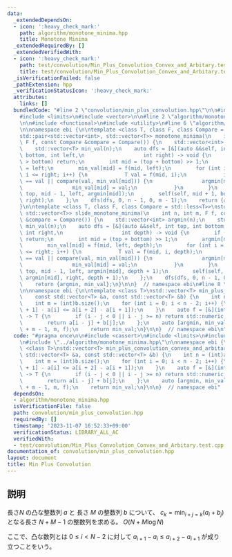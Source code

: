 ```yaml
---
data:
  _extendedDependsOn:
  - icon: ':heavy_check_mark:'
    path: algorithm/monotone_minima.hpp
    title: Monotone Minima
  _extendedRequiredBy: []
  _extendedVerifiedWith:
  - icon: ':heavy_check_mark:'
    path: test/convolution/Min_Plus_Convolution_Convex_and_Arbitary.test.cpp
    title: test/convolution/Min_Plus_Convolution_Convex_and_Arbitary.test.cpp
  _isVerificationFailed: false
  _pathExtension: hpp
  _verificationStatusIcon: ':heavy_check_mark:'
  attributes:
    links: []
  bundledCode: "#line 2 \"convolution/min_plus_convolution.hpp\"\n\n#include <cassert>\n\
    #include <limits>\n#include <vector>\n\n#line 2 \"algorithm/monotone_minima.hpp\"\
    \n\n#include <functional>\n#include <utility>\n#line 6 \"algorithm/monotone_minima.hpp\"\
    \n\nnamespace ebi {\n\ntemplate <class T, class F, class Compare = std::less<T>>\n\
    std::pair<std::vector<int>, std::vector<T>> monotone_minima(\n    int n, int m,\
    \ F f, const Compare &compare = Compare()) {\n    std::vector<int> argmin(n);\n\
    \    std::vector<T> min_val(n);\n    auto dfs = [&](auto &&self, int top, int\
    \ bottom, int left,\n                   int right) -> void {\n        if (top\
    \ > bottom) return;\n        int mid = (top + bottom) >> 1;\n        argmin[mid]\
    \ = left;\n        min_val[mid] = f(mid, left);\n        for (int i = left + 1;\
    \ i <= right; i++) {\n            T val = f(mid, i);\n            if (min_val[mid]\
    \ == val || compare(val, min_val[mid])) {\n                argmin[mid] = i;\n\
    \                min_val[mid] = val;\n            }\n        }\n        self(self,\
    \ top, mid - 1, left, argmin[mid]);\n        self(self, mid + 1, bottom, argmin[mid],\
    \ right);\n    };\n    dfs(dfs, 0, n - 1, 0, m - 1);\n    return {argmin, min_val};\n\
    }\n\ntemplate <class T, class F, class Compare = std::less<T>>\nstd::pair<std::vector<int>,\
    \ std::vector<T>> slide_monotone_minima(\n    int n, int m, F f, const Compare\
    \ &compare = Compare()) {\n    std::vector<int> argmin(n);\n    std::vector<T>\
    \ min_val(n);\n    auto dfs = [&](auto &&self, int top, int bottom, int left,\
    \ int right,\n                   int depth) -> void {\n        if (top > bottom)\
    \ return;\n        int mid = (top + bottom) >> 1;\n        argmin[mid] = left;\n\
    \        min_val[mid] = f(mid, left, depth);\n        for (int i = left + 1; i\
    \ <= right; i++) {\n            T val = f(mid, i, depth);\n            if (min_val[mid]\
    \ == val || compare(val, min_val[mid])) {\n                argmin[mid] = i;\n\
    \                min_val[mid] = val;\n            }\n        }\n        self(self,\
    \ top, mid - 1, left, argmin[mid], depth + 1);\n        self(self, mid + 1, bottom,\
    \ argmin[mid], right, depth + 1);\n    };\n    dfs(dfs, 0, n - 1, 0, m - 1, 0);\n\
    \    return {argmin, min_val};\n}\n\n}  // namespace ebi\n#line 8 \"convolution/min_plus_convolution.hpp\"\
    \n\nnamespace ebi {\n\ntemplate <class T>\nstd::vector<T> min_plus_convolution_convex_and_arbitary(\n\
    \    const std::vector<T> &a, const std::vector<T> &b) {\n    int n = (int)a.size();\n\
    \    int m = (int)b.size();\n    for (int i = 0; i < n - 2; i++) {\n        assert(a[i\
    \ + 1] - a[i] <= a[i + 2] - a[i + 1]);\n    }\n    auto f = [&](int i, int j)\
    \ -> T {\n        if (i - j < 0 || i - j >= n) return std::numeric_limits<T>::max();\n\
    \        return a[i - j] + b[j];\n    };\n    auto [argmin, min_val] = monotone_minima<int>(n\
    \ + m - 1, m, f);\n    return min_val;\n}\n\n}  // namespace ebi\n"
  code: "#pragma once\n\n#include <cassert>\n#include <limits>\n#include <vector>\n\
    \n#include \"../algorithm/monotone_minima.hpp\"\n\nnamespace ebi {\n\ntemplate\
    \ <class T>\nstd::vector<T> min_plus_convolution_convex_and_arbitary(\n    const\
    \ std::vector<T> &a, const std::vector<T> &b) {\n    int n = (int)a.size();\n\
    \    int m = (int)b.size();\n    for (int i = 0; i < n - 2; i++) {\n        assert(a[i\
    \ + 1] - a[i] <= a[i + 2] - a[i + 1]);\n    }\n    auto f = [&](int i, int j)\
    \ -> T {\n        if (i - j < 0 || i - j >= n) return std::numeric_limits<T>::max();\n\
    \        return a[i - j] + b[j];\n    };\n    auto [argmin, min_val] = monotone_minima<int>(n\
    \ + m - 1, m, f);\n    return min_val;\n}\n\n}  // namespace ebi"
  dependsOn:
  - algorithm/monotone_minima.hpp
  isVerificationFile: false
  path: convolution/min_plus_convolution.hpp
  requiredBy: []
  timestamp: '2023-11-07 16:52:33+09:00'
  verificationStatus: LIBRARY_ALL_AC
  verifiedWith:
  - test/convolution/Min_Plus_Convolution_Convex_and_Arbitary.test.cpp
documentation_of: convolution/min_plus_convolution.hpp
layout: document
title: Min Plus Convolution
---
```


## 説明

長さ$N$ の凸な整数列 $a$ と 長さ $M$ の整数列 $b$ について、 $c_k = \min_{i + j = k} (a_i + b_j)$ となる長さ $N+M-1$ の整数列を求める。 $O(N + M\log N)$

ここで、凸な数列とは $0 \leq i < N-2$ に対して $a_{i + 1} - a_i \leq a_{i + 2} - a_{i + 1}$ が成り立つことをいう。